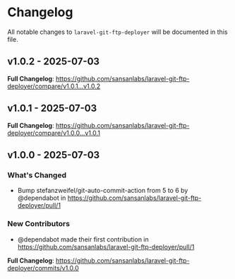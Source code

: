 # Changelog

All notable changes to `laravel-git-ftp-deployer` will be documented in this file.

## v1.0.2 - 2025-07-03

**Full Changelog**: https://github.com/sansanlabs/laravel-git-ftp-deployer/compare/v1.0.1...v1.0.2

## v1.0.1 - 2025-07-03

**Full Changelog**: https://github.com/sansanlabs/laravel-git-ftp-deployer/compare/v1.0.0...v1.0.1

## v1.0.0 - 2025-07-03

### What's Changed

- Bump stefanzweifel/git-auto-commit-action from 5 to 6 by @dependabot in https://github.com/sansanlabs/laravel-git-ftp-deployer/pull/1

### New Contributors

- @dependabot made their first contribution in https://github.com/sansanlabs/laravel-git-ftp-deployer/pull/1

**Full Changelog**: https://github.com/sansanlabs/laravel-git-ftp-deployer/commits/v1.0.0
